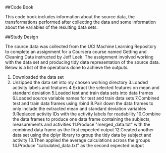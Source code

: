 ##Code Book

This code book includes information about the source data, the transformations performed after collecting the data and some information about the variables of the resulting data sets.

##Study Design

The source data was collected from the UCI Machine Learning Repository to complete an assignment for a Coursera course named Getting and Cleaning Data instructed by Jeff Leek. The assignment involved working with the data set and producing tidy data representation of the source data. Below is a list of the operations done to achieve the outputs.

1. Downloaded the data set
2. Unzipped the data set into my chosen working directory
3.Loaded activity labels and features
4.Extract the selected features on mean and standard deviation
5.Loaded test and train data sets into data frames
6.Loaded source variable names for test and train data sets
7.Combined test and train data frames using rbind
8.Pair down the data frames to only include the extracted mean and standard deviation variables
9.Replaced activity IDs with the activity labels for readability
10.Combine the data frames to produce one data frame containing the subjects, measurements and activities
11.Produce "merged_data.txt" with the combined data frame as the first expected output
12.Created another data set using the dplyr library to group the tidy data by subject and activity
13.Then applied the average calculations across the groups
14.Produce "calculated_data.txt" as the second expected output




